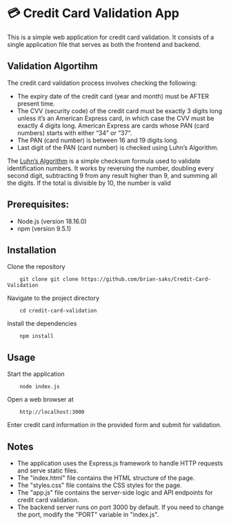 
# 💳 Credit Card Validation App

This is a simple web application for credit card validation. It consists of a single application file that serves as both the frontend and backend.


## Validation Algortihm
The credit card validation process involves checking the following:

- The expiry date of the credit card (year and month) must be AFTER present time.
- The CVV (security code) of the credit card must be exactly 3 digits long unless it’s an American Express card, in which case the CVV must be exactly 4 digits long. American Express are cards whose PAN (card numbers) starts with either “34” or “37”.
- The PAN (card number) is between 16 and 19 digits long.
- Last digit of the PAN (card number) is checked using Luhn’s Algorithm.

The [Luhn’s Algorithm](https://en.wikipedia.org/wiki/Luhn_algorithm) is a simple checksum formula used to validate identification numbers. It works by reversing the number, doubling every second digit, subtracting 9 from any result higher than 9, and summing all the digits. If the total is divisible by 10, the number is valid

## Prerequisites:
- Node.js (version 18.16.0) 
- npm (version 9.5.1) 

## Installation
Clone the repository 

        git clone git clone https://github.com/brian-saks/Credit-Card-Validation
 

Navigate to the project directory 
    
        cd credit-card-validation

Install the dependencies 
            
        npm install


## Usage
Start the application

        node index.js 

Open a web browser at 
        
        http://localhost:3000 

Enter credit card information in the provided form and submit for validation.

## Notes
- The application uses the Express.js framework to handle HTTP requests and serve static files. 
- The "index.html" file contains the HTML structure of the page. 
- The "styles.css" file contains the CSS styles for the page. 
- The "app.js" file contains the server-side logic and API endpoints for credit card validation. 
- The backend server runs on port 3000 by default. If you need to change the port, modify the "PORT" variable in "index.js".
